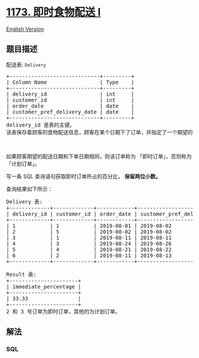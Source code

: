 # [1173. 即时食物配送 I](https://leetcode-cn.com/problems/immediate-food-delivery-i)

[English Version](https://github.com/yanglr/leetcode-ac/blob/master/assets/1100-1199/1173.Immediate%20Food%20Delivery%20I/README_EN.md)

## 题目描述

<!-- 这里写题目描述 -->

<p>配送表: <code>Delivery</code></p>

<pre>+-----------------------------+---------+
| Column Name                 | Type    |
+-----------------------------+---------+
| delivery_id                 | int     |
| customer_id                 | int     |
| order_date                  | date    |
| customer_pref_delivery_date | date    |
+-----------------------------+---------+
delivery_id 是表的主键。
该表保存着顾客的食物配送信息，顾客在某个日期下了订单，并指定了一个期望的配送日期（和下单日期相同或者在那之后）。
</pre>

<p>&nbsp;</p>

<p>如果顾客期望的配送日期和下单日期相同，则该订单称为 「即时订单」，否则称为「计划订单」。</p>

<p>写一条 SQL&nbsp;查询语句获取即时订单所占的百分比，&nbsp;<strong>保留两位小数。</strong></p>

<p>查询结果如下所示：</p>

<pre>Delivery 表:
+-------------+-------------+------------+-----------------------------+
| delivery_id | customer_id | order_date | customer_pref_delivery_date |
+-------------+-------------+------------+-----------------------------+
| 1           | 1           | 2019-08-01 | 2019-08-02                  |
| 2           | 5           | 2019-08-02 | 2019-08-02                  |
| 3           | 1           | 2019-08-11 | 2019-08-11                  |
| 4           | 3           | 2019-08-24 | 2019-08-26                  |
| 5           | 4           | 2019-08-21 | 2019-08-22                  |
| 6           | 2           | 2019-08-11 | 2019-08-13                  |
+-------------+-------------+------------+-----------------------------+

Result 表:
+----------------------+
| immediate_percentage |
+----------------------+
| 33.33                |
+----------------------+
2 和 3 号订单为即时订单，其他的为计划订单。</pre>


## 解法

<!-- 这里可写通用的实现逻辑 -->

<!-- tabs:start -->

### **SQL**

```sql

```

<!-- tabs:end -->